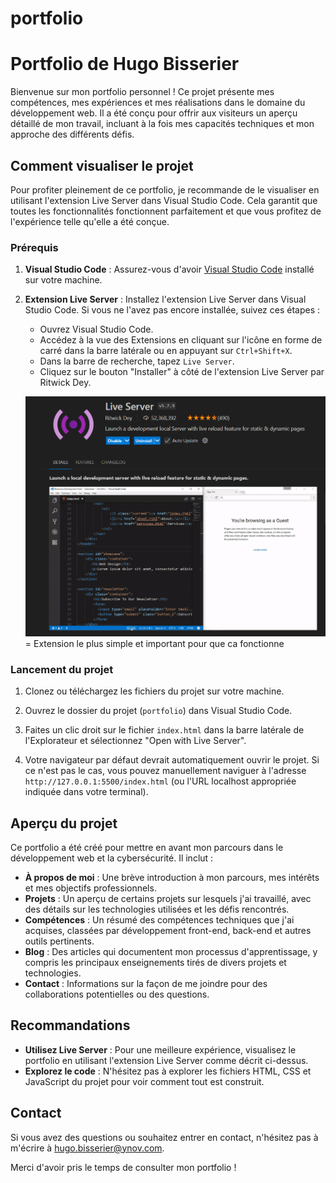 # portfolio
 
# Portfolio de Hugo Bisserier

Bienvenue sur mon portfolio personnel ! Ce projet présente mes compétences, mes expériences et mes réalisations dans le domaine du développement web. Il a été conçu pour offrir aux visiteurs un aperçu détaillé de mon travail, incluant à la fois mes capacités techniques et mon approche des différents défis.

## Comment visualiser le projet

Pour profiter pleinement de ce portfolio, je recommande de le visualiser en utilisant l'extension Live Server dans Visual Studio Code. Cela garantit que toutes les fonctionnalités fonctionnent parfaitement et que vous profitez de l'expérience telle qu'elle a été conçue.

### Prérequis

1. **Visual Studio Code** : Assurez-vous d'avoir [Visual Studio Code](https://code.visualstudio.com/) installé sur votre machine.

2. **Extension Live Server** : Installez l'extension Live Server dans Visual Studio Code. Si vous ne l'avez pas encore installée, suivez ces étapes :

   - Ouvrez Visual Studio Code.
   - Accédez à la vue des Extensions en cliquant sur l'icône en forme de carré dans la barre latérale ou en appuyant sur `Ctrl+Shift+X`.
   - Dans la barre de recherche, tapez `Live Server`.
   - Cliquez sur le bouton "Installer" à côté de l'extension Live Server par Ritwick Dey.

   ![Installation de Live Server](img/lancementprojet.png) = Extension le plus simple et important pour que ca fonctionne

### Lancement du projet

1. Clonez ou téléchargez les fichiers du projet sur votre machine.

2. Ouvrez le dossier du projet (`portfolio`) dans Visual Studio Code.

3. Faites un clic droit sur le fichier `index.html` dans la barre latérale de l'Explorateur et sélectionnez "Open with Live Server".

4. Votre navigateur par défaut devrait automatiquement ouvrir le projet. Si ce n'est pas le cas, vous pouvez manuellement naviguer à l'adresse `http://127.0.0.1:5500/index.html` (ou l'URL localhost appropriée indiquée dans votre terminal).

## Aperçu du projet

Ce portfolio a été créé pour mettre en avant mon parcours dans le développement web et la cybersécurité. Il inclut :

- **À propos de moi** : Une brève introduction à mon parcours, mes intérêts et mes objectifs professionnels.
- **Projets** : Un aperçu de certains projets sur lesquels j'ai travaillé, avec des détails sur les technologies utilisées et les défis rencontrés.
- **Compétences** : Un résumé des compétences techniques que j'ai acquises, classées par développement front-end, back-end et autres outils pertinents.
- **Blog** : Des articles qui documentent mon processus d'apprentissage, y compris les principaux enseignements tirés de divers projets et technologies.
- **Contact** : Informations sur la façon de me joindre pour des collaborations potentielles ou des questions.

## Recommandations

- **Utilisez Live Server** : Pour une meilleure expérience, visualisez le portfolio en utilisant l'extension Live Server comme décrit ci-dessus.
- **Explorez le code** : N'hésitez pas à explorer les fichiers HTML, CSS et JavaScript du projet pour voir comment tout est construit.

## Contact

Si vous avez des questions ou souhaitez entrer en contact, n'hésitez pas à m'écrire à [hugo.bisserier@ynov.com](mailto:hugo.bisserier@ynov.com).

Merci d'avoir pris le temps de consulter mon portfolio !
